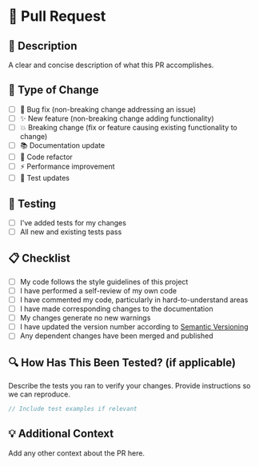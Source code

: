 # 🚀 Pull Request

## 📝 Description
A clear and concise description of what this PR accomplishes.

## 🔄 Type of Change
- [ ] 🐛 Bug fix (non-breaking change addressing an issue)
- [ ] ✨ New feature (non-breaking change adding functionality)
- [ ] 💥 Breaking change (fix or feature causing existing functionality to change)
- [ ] 📚 Documentation update
- [ ] 🧹 Code refactor
- [ ] ⚡ Performance improvement
- [ ] 🧪 Test updates

## 🧪 Testing
- [ ] I've added tests for my changes
- [ ] All new and existing tests pass

## 📋 Checklist
- [ ] My code follows the style guidelines of this project
- [ ] I have performed a self-review of my own code
- [ ] I have commented my code, particularly in hard-to-understand areas
- [ ] I have made corresponding changes to the documentation
- [ ] My changes generate no new warnings
- [ ] I have updated the version number according to [Semantic Versioning](https://semver.org/)
- [ ] Any dependent changes have been merged and published

## 🔍 How Has This Been Tested? (if applicable)
Describe the tests you ran to verify your changes. Provide instructions so we can reproduce.

```typescript
// Include test examples if relevant
```

## 💡 Additional Context
Add any other context about the PR here.
